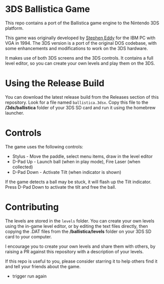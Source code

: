 # 3DS Ballistica Game

This repo contains a port of the Ballistica game engine to the Nintendo 3DS platform.

This game was originally developed by [Stephen Eddy](https://x.com/steddyman) for the IBM PC with VGA in 1994.  The 3DS version is a port of the original DOS codebase, with some enhancements and modifications to work on the 3DS hardware.

It makes use of both 3DS screens and the 3DS controls.  It contains a full level editor, so you can create your own levels and play them on the 3DS.

# Using the Release Build

You can download the latest release build from the Releases section of this repository.  Look for a file named `ballistica.3dsx`.  Copy this file to the **/3ds/ballistica** folder of your 3DS SD card and run it using the homebrew launcher.

# Controls

The game uses the following controls:
- Stylus - Move the paddle, select menu items, draw in the level editor
- D-Pad Up - Launch ball (when in play mode), Fire Laser (when collected)
- D-Pad Down - Activate Tilt (when indicator is shown)

If the game detects a ball may be stuck, it will flash up the Tilt indicator.  Press D-Pad Down to activate the tilt and free the ball.

# Contributing

The levels are stored in the `levels` folder.  You can create your own levels using the in-game level editor, or by editing the text files directly, then copying the .DAT files from the **/ballistica/levels** folder on your 3DS SD card to your computer.

I encourage you to create your own levels and share them with others, by raising a PR against this repository with a description of your levels.

If this repo is useful to you, please consider starring it to help others find it and tell your friends about the game.

- trigger run again